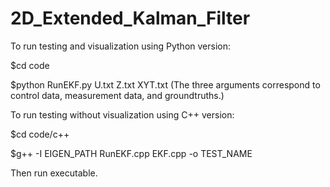 # 2D_Extended_Kalman_Filter

To run testing and visualization using Python version:

$cd code

$python RunEKF.py U.txt Z.txt XYT.txt (The three arguments correspond to control data, measurement data, and groundtruths.)

To run testing without visualization using C++ version:

$cd code/c++

$g++ -I EIGEN_PATH RunEKF.cpp EKF.cpp -o TEST_NAME

Then run executable.
